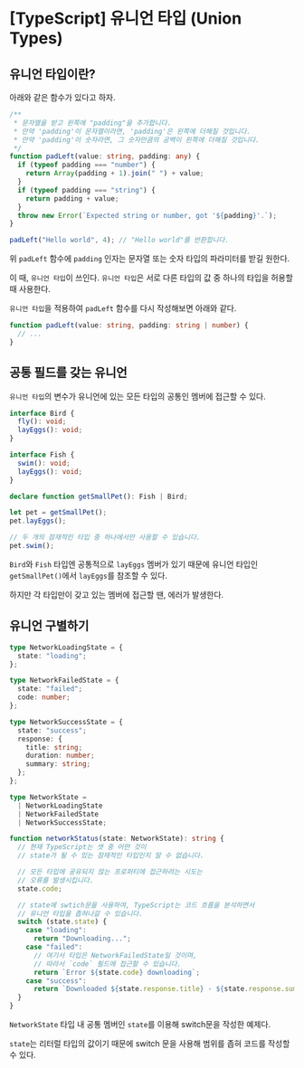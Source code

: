 # [TypeScript] 유니언 타입 (Union Types)

## 유니언 타입이란?

아래와 같은 함수가 있다고 하자.

```typescript
/**
 * 문자열을 받고 왼쪽에 "padding"을 추가합니다.
 * 만약 'padding'이 문자열이라면, 'padding'은 왼쪽에 더해질 것입니다.
 * 만약 'padding'이 숫자라면, 그 숫자만큼의 공백이 왼쪽에 더해질 것입니다.
 */
function padLeft(value: string, padding: any) {
  if (typeof padding === "number") {
    return Array(padding + 1).join(" ") + value;
  }
  if (typeof padding === "string") {
    return padding + value;
  }
  throw new Error(`Expected string or number, got '${padding}'.`);
}

padLeft("Hello world", 4); // "Hello world"를 반환합니다.
```

위 `padLeft` 함수에 `padding` 인자는 문자열 또는 숫자 타입의 파라미터를 받길 원한다.

이 때, `유니언 타입`이 쓰인다. `유니언 타입`은 서로 다른 타입의 값 중 하나의 타입을 허용할 때 사용한다.

`유니언 타입`을 적용하여 `padLeft` 함수를 다시 작성해보면 아래와 같다.

```typescript
function padLeft(value: string, padding: string | number) {
  // ...
}
```

## 공통 필드를 갖는 유니언

`유니언 타입`의 변수가 유니언에 있는 모든 타입의 공통인 멤버에 접근할 수 있다.

```typescript
interface Bird {
  fly(): void;
  layEggs(): void;
}

interface Fish {
  swim(): void;
  layEggs(): void;
}

declare function getSmallPet(): Fish | Bird;

let pet = getSmallPet();
pet.layEggs();

// 두 개의 잠재적인 타입 중 하나에서만 사용할 수 있습니다.
pet.swim();
```

`Bird`와 `Fish` 타입엔 공통적으로 `layEggs` 멤버가 있기 때문에 유니언 타입인 `getSmallPet()`에서 `layEggs`를 참조할 수 있다.

하지만 각 타입만이 갖고 있는 멤버에 접근할 땐, 에러가 발생한다.

## 유니언 구별하기

```typescript
type NetworkLoadingState = {
  state: "loading";
};

type NetworkFailedState = {
  state: "failed";
  code: number;
};

type NetworkSuccessState = {
  state: "success";
  response: {
    title: string;
    duration: number;
    summary: string;
  };
};

type NetworkState =
  | NetworkLoadingState
  | NetworkFailedState
  | NetworkSuccessState;

function networkStatus(state: NetworkState): string {
  // 현재 TypeScript는 셋 중 어떤 것이
  // state가 될 수 있는 잠재적인 타입인지 알 수 없습니다.

  // 모든 타입에 공유되지 않는 프로퍼티에 접근하려는 시도는
  // 오류를 발생시킵니다.
  state.code;

  // state에 swtich문을 사용하여, TypeScript는 코드 흐름을 분석하면서
  // 유니언 타입을 좁혀나갈 수 있습니다.
  switch (state.state) {
    case "loading":
      return "Downloading...";
    case "failed":
      // 여기서 타입은 NetworkFailedState일 것이며,
      // 따라서 `code` 필드에 접근할 수 있습니다.
      return `Error ${state.code} downloading`;
    case "success":
      return `Downloaded ${state.response.title} - ${state.response.summary}`;
  }
}
```

`NetworkState` 타입 내 공통 멤버인 `state`를 이용해 switch문을 작성한 예제다.

`state`는 리터럴 타입의 값이기 때문에 switch 문을 사용해 범위를 좁혀 코드를 작성할 수 있다.